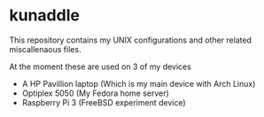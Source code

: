kunaddle
===

This repository contains my UNIX configurations and other related miscallenaous files. 

At the moment these are used on 3 of my devices 

- A HP Pavillion laptop (Which is my main device with Arch Linux)
- Optiplex 5050 (My Fedora home server)
- Raspberry Pi 3 (FreeBSD experiment device)


